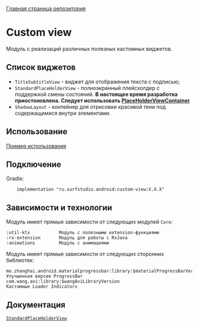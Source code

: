 [Главная страница репозитория](/docs/main.md)

# Custom view
Модуль с реализаций различных полезных кастомных виджетов.

## Список виджетов

+ `TitleSubtitleView` - виджет для отображения текста с подписью;
+ `StandardPlaceHolderView` - полноэкранный плейсхолдер с поддержкой смены состояний. **В настоящее время разработка приостоновлена. Следует использовать [PlaceHolderViewContainer](lib-custom-view/src/main/java/ru/surfstudio/android/custom/view/placeholder/PlaceHolderViewContainer.kt)**
+ `ShadowLayout` - контейнер для отрисовки красивой тени под содержащимися внутри элементами.

## Использование
[Пример использования](sample)

## Подключение
Gradle:
```
    implementation "ru.surfstudio.android:custom-view:X.X.X"
```    
## Зависимости и технологии

Модуль имеет прямые зависимости от следующих модулей `Core`:

    :util-ktx           Модуль с полезными extension-функциями
    :rx-extension       Модуль для работы с RxJava
    :animations         Модуль с анимациями
    
Модуль имеет прямые зависимости от следующих сторонних библиотек:

    me.zhanghai.android.materialprogressbar:library:$materialProgressBarVersion    Улучшенная версия ProgressBar
    com.wang.avi:library:$wangAviLibraryVersion                                    Кастомные Loader Indicators

## Документация
[`StandardPlaceHolderView`](lib-custom-view/STANDARD-PLACEHOLDER-VIEW-README.md)